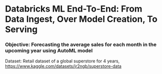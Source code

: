 # Databricks ML End-To-End: From Data Ingest, Over Model Creation, To Serving
### Objective: Forecasting the average sales for each month in the upcoming year using AutoML model

Dataset: Retail dataset of a global superstore for 4 years, https://www.kaggle.com/datasets/jr2ngb/superstore-data

